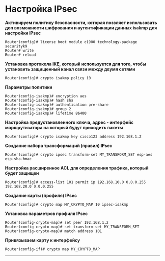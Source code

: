# Настройка IPsec

**Активируем политику безопасности, которая позвляет использовать доп возможности шифрования и аутентификации данных isakmp для настройки IPsec**

```
Router(config)# license boot module c1900 technology-package securityk9
Router# write
Router# reload
```

**Установка протокола IKE, который используется для того, чтобы установить защищенный канал связи между двумя сетями**

```
Router(config)# crypto isakmp policy 10
```

**Параметры политики**

```
Router(config-isakmp)# encryption aes
Router(config-isakmp)# hash sha
Router(config-isakmp)# authentication pre-share
Router(config-isakmp)# group 2
Router(config-isakmp)# lifetime 86400
```

**Настройка предустановленного ключа, адрес - интерфейс маршрутизатора на который будут приходить пакеты**

```
Router(config)# crypto isakmp key cisco123 address 192.168.1.2
```

**Создание набора трансформаций (правил) IPsec**

```
Router(config)# crypto ipsec transform-set MY_TRANSFORM_SET esp-aes esp-sha-hmac
```

**Настройка расширенное ACL для определения трафика, который будет защищен**

```
Router(config)# access-list 101 permit ip 192.168.10.0 0.0.0.255 192.168.20.0 0.0.0.255
```

**Создание карты (профиля) IPsec**

```
Router(config)# crypto map MY_CRYPTO_MAP 10 ipsec-isakmp
```

**Установка параметров профиля IPsec**

```
Router(config-crypto-map)# set peer 192.168.1.2
Router(config-crypto-map)# set transform-set MY_TRANSFORM_SET
Router(config-crypto-map)# match address 101
```

**Привязываем карту к интерфейсу**

```
Router(config-if)# crypto map MY_CRYPTO_MAP
```

----------

